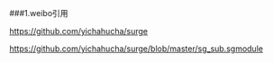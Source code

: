 ###1.weibo引用

https://github.com/yichahucha/surge

https://github.com/yichahucha/surge/blob/master/sg_sub.sgmodule
